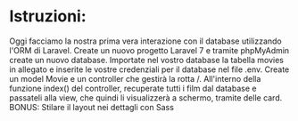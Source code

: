 # Istruzioni:

Oggi facciamo la nostra prima vera interazione con il database utilizzando l'ORM di Laravel.
Create un nuovo progetto Laravel 7 e tramite phpMyAdmin create un nuovo database.
Importate nel vostro database la tabella movies in allegato e inserite le vostre credenziali per il database nel file .env.
Create un model Movie e un controller che gestirà la rotta /.
All'interno della funzione index() del controller, recuperate tutti i film dal database e passateli alla view,
che quindi li visualizzerà a schermo, tramite delle card.
BONUS: Stilare il layout nei dettagli con Sass
